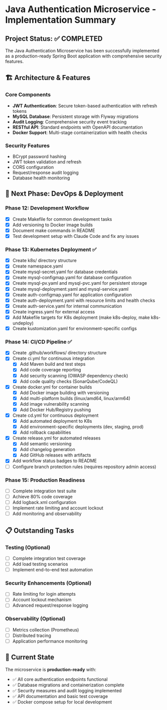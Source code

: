 # Java Authentication Microservice - Implementation Summary

## Project Status: ✅ COMPLETED

The Java Authentication Microservice has been successfully implemented as a production-ready Spring Boot application with comprehensive security features.

## 🏗️ Architecture & Features

### Core Components
- **JWT Authentication**: Secure token-based authentication with refresh tokens
- **MySQL Database**: Persistent storage with Flyway migrations
- **Audit Logging**: Comprehensive security event tracking
- **RESTful API**: Standard endpoints with OpenAPI documentation
- **Docker Support**: Multi-stage containerization with health checks

### Security Features
- BCrypt password hashing
- JWT token validation and refresh
- CORS configuration
- Request/response audit logging
- Database health monitoring

## 🚀 Next Phase: DevOps & Deployment

### Phase 12: Development Workflow
- [x] Create Makefile for common development tasks
- [x] Add versioning to Docker image builds
- [x] Document make commands in README
- [x] Test development setup with Claude Code and fix any issues

### Phase 13: Kubernetes Deployment ✅
- [x] Create k8s/ directory structure
- [x] Create namespace.yaml
- [x] Create mysql-secret.yaml for database credentials
- [x] Create mysql-configmap.yaml for database configuration
- [x] Create mysql-pv.yaml and mysql-pvc.yaml for persistent storage
- [x] Create mysql-deployment.yaml and mysql-service.yaml
- [x] Create auth-configmap.yaml for application configuration
- [x] Create auth-deployment.yaml with resource limits and health checks
- [x] Create auth-service.yaml for internal communication
- [x] Create ingress.yaml for external access
- [x] Add Makefile targets for K8s deployment (make k8s-deploy, make k8s-undeploy)
- [x] Create kustomization.yaml for environment-specific configs

### Phase 14: CI/CD Pipeline ✅
- [x] Create .github/workflows/ directory structure
- [x] Create ci.yml for continuous integration
  - [x] Add Maven build and test steps
  - [x] Add code coverage reporting
  - [x] Add security scanning (OWASP dependency check)
  - [x] Add code quality checks (SonarQube/CodeQL)
- [x] Create docker.yml for container builds
  - [x] Add Docker image building with versioning
  - [x] Add multi-platform builds (linux/amd64, linux/arm64)
  - [x] Add image vulnerability scanning
  - [x] Add Docker Hub/Registry pushing
- [x] Create cd.yml for continuous deployment
  - [x] Add automated deployment to K8s
  - [x] Add environment-specific deployments (dev, staging, prod)
  - [x] Add rollback capabilities
- [x] Create release.yml for automated releases
  - [x] Add semantic versioning
  - [x] Add changelog generation
  - [x] Add GitHub releases with artifacts
- [x] Add workflow status badges to README
- [ ] Configure branch protection rules (requires repository admin access)

### Phase 15: Production Readiness
- [ ] Complete integration test suite
- [ ] Achieve 80% code coverage
- [ ] Add logback.xml configuration
- [ ] Implement rate limiting and account lockout
- [ ] Add monitoring and observability

## 📋 Outstanding Tasks

### Testing (Optional)
- [ ] Complete integration test coverage
- [ ] Add load testing scenarios
- [ ] Implement end-to-end test automation

### Security Enhancements (Optional)
- [ ] Rate limiting for login attempts
- [ ] Account lockout mechanism
- [ ] Advanced request/response logging

### Observability (Optional)
- [ ] Metrics collection (Prometheus)
- [ ] Distributed tracing
- [ ] Application performance monitoring

## 🎯 Current State

The microservice is **production-ready** with:
- ✅ All core authentication endpoints functional
- ✅ Database migrations and containerization complete
- ✅ Security measures and audit logging implemented
- ✅ API documentation and basic test coverage
- ✅ Docker compose setup for local development